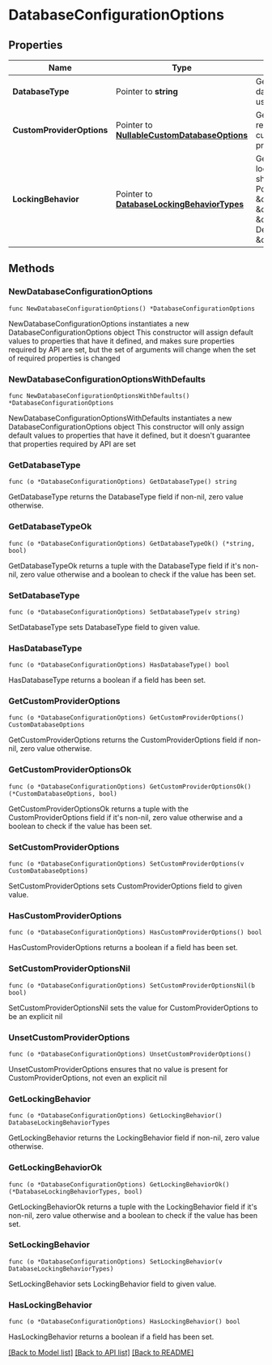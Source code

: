 # DatabaseConfigurationOptions

## Properties

Name | Type | Description | Notes
------------ | ------------- | ------------- | -------------
**DatabaseType** | Pointer to **string** | Gets or Sets the type of database jellyfin should use. | [optional] 
**CustomProviderOptions** | Pointer to [**NullableCustomDatabaseOptions**](CustomDatabaseOptions.md) | Gets or sets the options required to use a custom database provider. | [optional] 
**LockingBehavior** | Pointer to [**DatabaseLockingBehaviorTypes**](DatabaseLockingBehaviorTypes.md) | Gets or Sets the kind of locking behavior jellyfin should perform. Possible options are \&quot;NoLock\&quot;, \&quot;Pessimistic\&quot;, \&quot;Optimistic\&quot;.  Defaults to \&quot;NoLock\&quot;. | [optional] 

## Methods

### NewDatabaseConfigurationOptions

`func NewDatabaseConfigurationOptions() *DatabaseConfigurationOptions`

NewDatabaseConfigurationOptions instantiates a new DatabaseConfigurationOptions object
This constructor will assign default values to properties that have it defined,
and makes sure properties required by API are set, but the set of arguments
will change when the set of required properties is changed

### NewDatabaseConfigurationOptionsWithDefaults

`func NewDatabaseConfigurationOptionsWithDefaults() *DatabaseConfigurationOptions`

NewDatabaseConfigurationOptionsWithDefaults instantiates a new DatabaseConfigurationOptions object
This constructor will only assign default values to properties that have it defined,
but it doesn't guarantee that properties required by API are set

### GetDatabaseType

`func (o *DatabaseConfigurationOptions) GetDatabaseType() string`

GetDatabaseType returns the DatabaseType field if non-nil, zero value otherwise.

### GetDatabaseTypeOk

`func (o *DatabaseConfigurationOptions) GetDatabaseTypeOk() (*string, bool)`

GetDatabaseTypeOk returns a tuple with the DatabaseType field if it's non-nil, zero value otherwise
and a boolean to check if the value has been set.

### SetDatabaseType

`func (o *DatabaseConfigurationOptions) SetDatabaseType(v string)`

SetDatabaseType sets DatabaseType field to given value.

### HasDatabaseType

`func (o *DatabaseConfigurationOptions) HasDatabaseType() bool`

HasDatabaseType returns a boolean if a field has been set.

### GetCustomProviderOptions

`func (o *DatabaseConfigurationOptions) GetCustomProviderOptions() CustomDatabaseOptions`

GetCustomProviderOptions returns the CustomProviderOptions field if non-nil, zero value otherwise.

### GetCustomProviderOptionsOk

`func (o *DatabaseConfigurationOptions) GetCustomProviderOptionsOk() (*CustomDatabaseOptions, bool)`

GetCustomProviderOptionsOk returns a tuple with the CustomProviderOptions field if it's non-nil, zero value otherwise
and a boolean to check if the value has been set.

### SetCustomProviderOptions

`func (o *DatabaseConfigurationOptions) SetCustomProviderOptions(v CustomDatabaseOptions)`

SetCustomProviderOptions sets CustomProviderOptions field to given value.

### HasCustomProviderOptions

`func (o *DatabaseConfigurationOptions) HasCustomProviderOptions() bool`

HasCustomProviderOptions returns a boolean if a field has been set.

### SetCustomProviderOptionsNil

`func (o *DatabaseConfigurationOptions) SetCustomProviderOptionsNil(b bool)`

 SetCustomProviderOptionsNil sets the value for CustomProviderOptions to be an explicit nil

### UnsetCustomProviderOptions
`func (o *DatabaseConfigurationOptions) UnsetCustomProviderOptions()`

UnsetCustomProviderOptions ensures that no value is present for CustomProviderOptions, not even an explicit nil
### GetLockingBehavior

`func (o *DatabaseConfigurationOptions) GetLockingBehavior() DatabaseLockingBehaviorTypes`

GetLockingBehavior returns the LockingBehavior field if non-nil, zero value otherwise.

### GetLockingBehaviorOk

`func (o *DatabaseConfigurationOptions) GetLockingBehaviorOk() (*DatabaseLockingBehaviorTypes, bool)`

GetLockingBehaviorOk returns a tuple with the LockingBehavior field if it's non-nil, zero value otherwise
and a boolean to check if the value has been set.

### SetLockingBehavior

`func (o *DatabaseConfigurationOptions) SetLockingBehavior(v DatabaseLockingBehaviorTypes)`

SetLockingBehavior sets LockingBehavior field to given value.

### HasLockingBehavior

`func (o *DatabaseConfigurationOptions) HasLockingBehavior() bool`

HasLockingBehavior returns a boolean if a field has been set.


[[Back to Model list]](../README.md#documentation-for-models) [[Back to API list]](../README.md#documentation-for-api-endpoints) [[Back to README]](../README.md)


